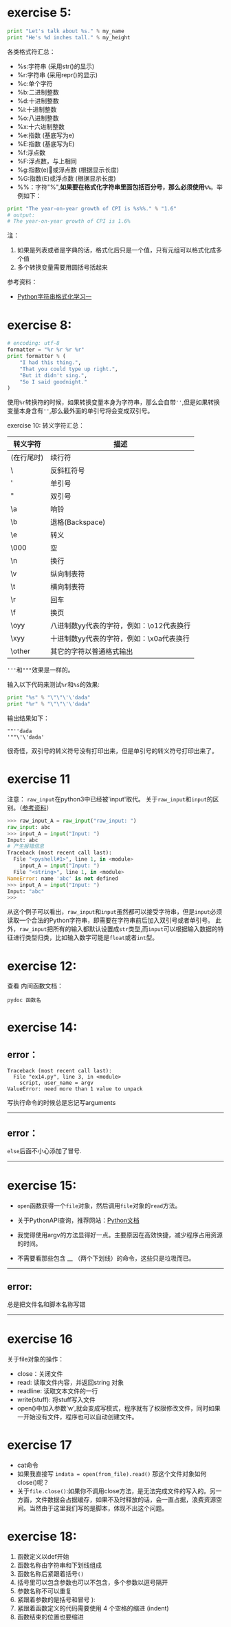 # exercise 5:
```Python
print "Let's talk about %s." % my_name
print "He's %d inches tall." % my_height
```
各类格式符汇总：
- %s:字符串 (采用str()的显示)
- %r:字符串 (采用repr()的显示)
- %c:单个字符
- %b:二进制整数
- %d:十进制整数
- %i:十进制整数
- %o:八进制整数
- %x:十六进制整数
- %e:指数 (基底写为e)
- %E:指数 (基底写为E)
- %f:浮点数
- %F:浮点数，与上相同
- %g:指数(e)或浮点数 (根据显示长度)
- %G:指数(E)或浮点数 (根据显示长度)
- %%：字符"%",**如果要在格式化字符串里面包括百分号，那么必须使用`%%`**。举例如下：
```Python
print "The year-on-year growth of CPI is %s%%." % "1.6"
# output:
# The year-on-year growth of CPI is 1.6%
```

注：
 1. 如果是列表或者是字典的话，格式化后只是一个值，只有元组可以格式化成多个值
 2. 多个转换变量需要用圆括号括起来

参考资料：
- [Python字符串格式化学习一](http://www.cnblogs.com/mingaixin/archive/2012/10/12/2720914.html)

# exercise 8:
```Python
# encoding: utf-8
formatter = "%r %r %r %r"
print formatter % (
    "I had this thing.",
    "That you could type up right.",
    "But it didn't sing.",
    "So I said goodnight."
)
```
使用`%r`转换符的时候，如果转换变量本身为字符串，那么会自带`''`,但是如果转换变量本身含有`''`,那么最外面的单引号将会变成双引号。


exercise 10:
转义字符汇总：

|转义字符|	描述|
|-------|------|
|\(在行尾时)|	续行符|
|\\	|反斜杠符号|
|\'|	单引号|
|\"|	双引号|
|\a|	响铃|
|\b|	退格(Backspace)
|\e|	转义|
|\000|	空|
|\n|	换行|
|\v|	纵向制表符
|\t|	横向制表符
|\r|	回车|
|\f|	换页|
|\oyy|	八进制数yy代表的字符，例如：\o12代表换行|
|\xyy|十进制数yy代表的字符，例如：\x0a代表换行|
|\other|	其它的字符以普通格式输出|

`'''`和`"""`效果是一样的。

输入以下代码来测试`%r`和`%s`的效果:
```Python
print "%s" % "\"\"\'\'dada"
print "%r" % "\"\"\'\'dada"
```
输出结果如下：
```shell
""''dada
'""\'\'dada'
```
很奇怪，双引号的转义符号没有打印出来，但是单引号的转义符号打印出来了。

# exercise 11
注意： `raw_input`在python3中已经被'input'取代。
关于`raw_input`和`input`的区别。（[参考资料](http://www.cnblogs.com/way_testlife/archive/2011/03/29/1999283.html)）
```Python
>>> raw_input_A = raw_input("raw_input: ")
raw_input: abc
>>> input_A = input("Input: ")
Input: abc
# 产生报错信息
Traceback (most recent call last):
  File "<pyshell#1>", line 1, in <module>
    input_A = input("Input: ")
  File "<string>", line 1, in <module>
NameError: name 'abc' is not defined
>>> input_A = input("Input: ")
Input: "abc"
>>>
```
从这个例子可以看出，`raw_input`和`input`虽然都可以接受字符串，但是`input`必须读取一个合法的Python字符串，即需要在字符串前后加入双引号或者单引号。
此外，`raw_input`把所有的输入都默认设置成`str`类型,而`input`可以根据输入数据的特征进行类型归类，比如输入数字可能是`float`或者`int`型。

# exercise 12:
查看 内间函数文档：
```shell
pydoc 函数名
```

# exercise 14:
## error：
```
Traceback (most recent call last):
  File "ex14.py", line 3, in <module>
    script, user_name = argv
ValueError: need more than 1 value to unpack
```
写执行命令的时候总是忘记写arguments

---
## error：
`else`后面不小心添加了冒号.

---

# exercise 15:

- `open`函数获得一个`file`对象，然后调用`file`对象的`read`方法。

- 关于PythonAPI查询，推荐网站：[Python文档](https://docs.python.org)
- 我觉得使用argv的方法显得好一点。主要原因在高效快捷，减少程序占用资源的时间。
- 不需要看那些包含 __ （两个下划线）的命令，这些只是垃圾而已。

---

## error:
总是把文件名和脚本名称写错

---

# exercise 16

关于file对象的操作：
- close：关闭文件
- read: 读取文件内容，并返回string 对象
- readline: 读取文本文件的一行
- write(stuff): 将stuff写入文件
- open()中加入参数'w',就会变成写模式，程序就有了权限修改文件，同时如果一开始没有文件，程序也可以自动创建文件。

# exercise 17
- cat命令
- 如果我直接写
`indata = open(from_file).read()`
那这个文件对象如何close()呢？
- 关于`file.close()`:如果你不调用close方法，是无法完成文件的写入的。另一方面，文件数据会占据缓存，如果不及时释放的话，会一直占据，浪费资源空间。当然由于这里我们写的是脚本，体现不出这个问题。

# exercise 18:
 1. 函数定义以def开始
 2. 函数名称由字符串和下划线组成
 3. 函数名称后紧跟着括号`()`
 4. 括号里可以包含参数也可以不包含，多个参数以逗号隔开
 5. 参数名称不可以重复
 6. 紧跟着参数的是括号和冒号 ):
 7. 紧跟着函数定义的代码需要使用 4 个空格的缩进 (indent)
 8. 函数结束的位置也要缩进

